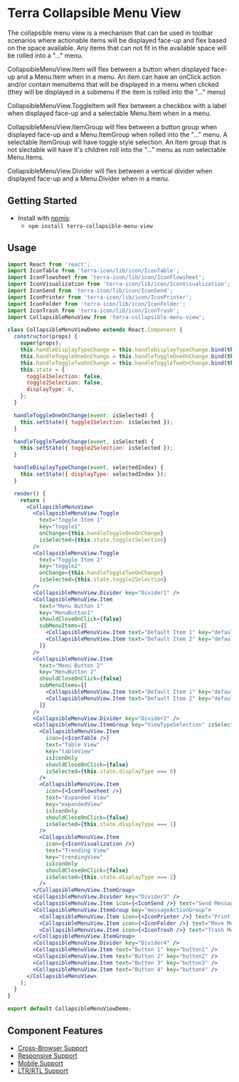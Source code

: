 # Terra Collapsible Menu View

The collapsible menu view is a mechanism that can be used in toolbar scenarios where actionable items will be displayed face-up and flex based on the space available. Any items that can not fit in the available space will be rolled into a "..." menu.

CollapsibleMenuView.Item will flex between a button when displayed face-up and a Menu.Item when in a menu. An item can have an onClick action and/or contain menuItems that will be displayed in a menu when clicked (they will be displayed in a submenu if the item is rolled into the "..." menu)

CollapsibleMenuView.ToggleItem will flex between a checkbox with a label when displayed face-up and a selectable Menu.Item when in a menu.

CollapsibleMenuView.ItemGroup will flex between a button group when displayed face-up and a Menu.ItemGroup when rolled into the "..." menu. A selectable ItemGroup will have toggle style selection. An Item group that is not slectable will have it's children roll into the "..." menu as non selectable Menu.Items.

CollapsibleMenuView.Divider will flex between a vertical divider when displayed face-up and a Menu.Divider when in a menu.

## Getting Started

- Install with [npmjs](https://www.npmjs.com):
  - `npm install terra-collapsible-menu-view`

## Usage

```jsx
import React from 'react';
import IconTable from 'terra-icon/lib/icon/IconTable';
import IconFlowsheet from 'terra-icon/lib/icon/IconFlowsheet';
import IconVisualization from 'terra-icon/lib/icon/IconVisualization';
import IconSend from 'terra-icon/lib/icon/IconSend';
import IconPrinter from 'terra-icon/lib/icon/IconPrinter';
import IconFolder from 'terra-icon/lib/icon/IconFolder';
import IconTrash from 'terra-icon/lib/icon/IconTrash';
import CollapsibleMenuView from 'terra-collapsible-menu-view';

class CollapsibleMenuViewDemo extends React.Component {
  constructor(props) {
    super(props);
    this.handleDisplayTypeChange = this.handleDisplayTypeChange.bind(this);
    this.handleToggleOneOnChange = this.handleToggleOneOnChange.bind(this);
    this.handleToggleTwoOnChange = this.handleToggleTwoOnChange.bind(this);
    this.state = {
      toggle1Selection: false,
      toggle2Selection: false,
      displayType: 0,
    };
  }

  handleToggleOneOnChange(event, isSelected) {
    this.setState({ toggle1Selection: isSelected });
  }

  handleToggleTwoOnChange(event, isSelected) {
    this.setState({ toggle2Selection: isSelected });
  }

  handleDisplayTypeChange(event, selectedIndex) {
    this.setState({ displayType: selectedIndex });
  }

  render() {
    return (
      <CollapsibleMenuView>
        <CollapsibleMenuView.Toggle
          text="Toggle Item 1"
          key="toggle1"
          onChange={this.handleToggleOneOnChange}
          isSelected={this.state.toggle1Selection}
        />
        <CollapsibleMenuView.Toggle
          text="Toggle Item 2"
          key="toggle2"
          onChange={this.handleToggleTwoOnChange}
          isSelected={this.state.toggle2Selection}
        />
        <CollapsibleMenuView.Divider key="Divider1" />
        <CollapsibleMenuView.Item
          text="Menu Button 1"
          key="MenuButton1"
          shouldCloseOnClick={false}
          subMenuItems={[
            <CollapsibleMenuView.Item text="Default Item 1" key="defaultItem1" />,
            <CollapsibleMenuView.Item text="Default Item 2" key="defaultItem2" />,
          ]}
        />
        <CollapsibleMenuView.Item
          text="Menu Button 2"
          key="MenuButton 2"
          shouldCloseOnClick={false}
          subMenuItems={[
            <CollapsibleMenuView.Item text="Default Item 1" key="defaultItem1" />,
            <CollapsibleMenuView.Item text="Default Item 2" key="defaultItem2" />,
          ]}
        />
        <CollapsibleMenuView.Divider key="Divider2" />
        <CollapsibleMenuView.ItemGroup key="ViewTypeSelection" isSelectable onChange={this.handleDisplayTypeChange}>
          <CollapsibleMenuView.Item
            icon={<IconTable />}
            text="Table View"
            key="tableView"
            isIconOnly
            shouldCloseOnClick={false}
            isSelected={this.state.displayType === 0}
          />
          <CollapsibleMenuView.Item
            icon={<IconFlowsheet />}
            text="Expanded View"
            key="expandedView"
            isIconOnly
            shouldCloseOnClick={false}
            isSelected={this.state.displayType === 1}
          />
          <CollapsibleMenuView.Item
            icon={<IconVisualization />}
            text="Trending View"
            key="trendingView"
            isIconOnly
            shouldCloseOnClick={false}
            isSelected={this.state.displayType === 2}
          />
        </CollapsibleMenuView.ItemGroup>
        <CollapsibleMenuView.Divider key="Divider3" />
        <CollapsibleMenuView.Item icon={<IconSend />} text="Send Message" key="send" isIconOnly />
        <CollapsibleMenuView.ItemGroup key="messageActionGroup">
          <CollapsibleMenuView.Item icon={<IconPrinter />} text="Print Message" key="print" isIconOnly />
          <CollapsibleMenuView.Item icon={<IconFolder />} text="Move Message to Folder..." key="move" isIconOnly />
          <CollapsibleMenuView.Item icon={<IconTrash />} text="Trash Message" key="trash" isIconOnly />
        </CollapsibleMenuView.ItemGroup>
        <CollapsibleMenuView.Divider key="Divider4" />
        <CollapsibleMenuView.Item text="Button 1" key="button1" />
        <CollapsibleMenuView.Item text="Button 2" key="button2" />
        <CollapsibleMenuView.Item text="Button 3" key="button3" />
        <CollapsibleMenuView.Item text="Button 4" key="button4" />
      </CollapsibleMenuView>
    );
  }
}

export default CollapsibleMenuViewDemo;
```

## Component Features


 * [Cross-Browser Support](https://github.com/cerner/terra-core/wiki/Component-Features#cross-browser-support)
 * [Responsive Support](https://github.com/cerner/terra-core/wiki/Component-Features#responsive-support)
 * [Mobile Support](https://github.com/cerner/terra-core/wiki/Component-Features#mobile-support)
 * [LTR/RTL Support](https://github.com/cerner/terra-core/wiki/Component-Features#ltr--rtl-support)

